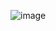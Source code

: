 ![image](https://user-images.githubusercontent.com/36649115/41432519-4883c314-6fcb-11e8-8905-2d8f753d4dd7.png)
